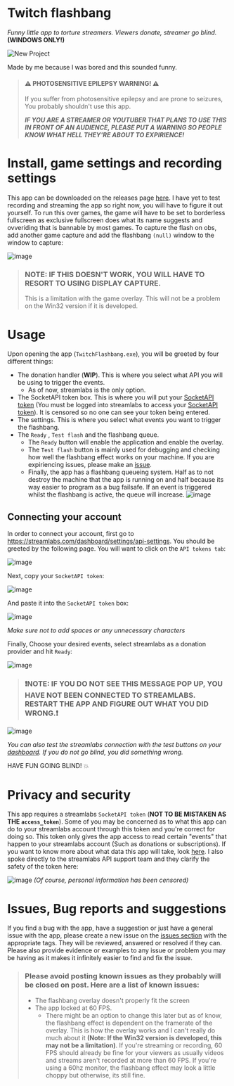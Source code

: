# Twitch flashbang
*Funny little app to torture streamers. Viewers donate, streamer go blind.*
**(WINDOWS ONLY!)**

![New Project](https://user-images.githubusercontent.com/80382462/197171306-2e924330-908e-4431-81da-a51b0ef804ae.png)

Made by me because I was bored and this sounded funny.

> #### ⚠️ PHOTOSENSITIVE EPILEPSY WARNING! ⚠️
> If you suffer from photosensitive epilepsy and are prone to seizures, You probably shouldn't use this app.
> 
> ***IF YOU ARE A STREAMER OR YOUTUBER THAT PLANS TO USE THIS IN FRONT OF AN AUDIENCE, PLEASE PUT A WARNING SO PEOPLE KNOW WHAT HELL THEY'RE ABOUT TO EXPIRIENCE!***

# Install, game settings and recording settings
This app can be downloaded on the releases page [here](https://github.com/Exilon24/TwitchFlashbang/releases). I have yet to test recording and streaming the app so right now, you will have to figure it out yourself. To run this over games, the game will have to be set to borderless fullscreen as exclusive fullscreen does what its name suggests and ovveriding that is bannable by most games. To capture the flash on obs, add another game capture and add the flashbang `(null)` window to the window to capture:

![image](https://user-images.githubusercontent.com/80382462/197054101-fa27d8b3-c936-4d47-818a-52f42086c9e5.png)

> ### NOTE: IF THIS DOESN'T WORK, YOU WILL HAVE TO RESORT TO USING DISPLAY CAPTURE.
> This is a limitation with the game overlay. This will not be a problem on the Win32 version if it is developed. 

# Usage
Upon opening the app (`TwitchFlashbang.exe`), you will be greeted by four different things:
* The donation handler (**WIP**). This is where you select what API you will be using to trigger the events.
  - As of now, streamlabs is the only option.
* The SocketAPI token box. This is where you will put your [SocketAPI token](https://streamlabs.com/dashboard/settings/api-settings) (You must be logged into streamlabs to access your [SocketAPI token](https://streamlabs.com/dashboard/settings/api-settings)). It is censored so no one can see your token being entered.
* The settings. This is where you select what events you want to trigger the flashbang.
* The `Ready` , `Test flash` and the flashbang queue.
  - The `Ready` button will enable the application and enable the overlay.
  - The `Test flash` button is mainly used for debugging and checking how well the flashbang effect works on your machine. If you are expiriencing issues, please make an [issue](https://github.com/Exilon24/TwitchFlashbang/tree/v0.1.0#issues-bug-reports-and-suggestions).
  - Finally, the app has a flashbang queueing system. Half as to not destroy the machine that the app is running on and half because its way easier to program as a bug failsafe. If an event is triggered whilst the flashbang is active, the queue will increase.
![image](https://user-images.githubusercontent.com/80382462/197049811-6b5c74ca-8466-425d-903a-e0c398641af6.png)

## Connecting your account
In order to connect your account, first go to https://streamlabs.com/dashboard/settings/api-settings. You should be greeted by the following page. You will want to click on the `API tokens tab`:

![image](https://user-images.githubusercontent.com/80382462/197050651-1654cfdd-7849-45f0-a925-e561efdb190a.png)

Next, copy your `SocketAPI token`:

![image](https://user-images.githubusercontent.com/80382462/197050817-bdd87620-0e36-4120-aa6a-7f9b53cd2f01.png)

And paste it into the `SocketAPI token` box:

![image](https://user-images.githubusercontent.com/80382462/197050956-31edc84c-22cf-4bb9-bf69-3dd5c1b2901b.png)

_Make sure not to add spaces or any unnecessary characters_

Finally, Choose your desired events, select streamlabs as a donation provider and hit `Ready`:

![image](https://user-images.githubusercontent.com/80382462/197051439-c4cfc927-3877-4d4b-8eed-219bf75a8950.png)

> ### ❗NOTE: IF YOU DO NOT SEE THIS MESSAGE POP UP, YOU HAVE NOT BEEN CONNECTED TO STREAMLABS. RESTART THE APP AND FIGURE OUT WHAT YOU DID WRONG.❗

![image](https://user-images.githubusercontent.com/80382462/197051505-941ab0ed-dbec-468d-8410-a1a3bd5cfa43.png)

_You can also test the streamlabs connection with the test buttons on your [dashboard](https://streamlabs.com/dashboard#/alertbox). If you do not go blind, you did something wrong._

HAVE FUN GOING BLIND! 💥

# Privacy and security
This app requires a streamlabs `SocketAPI token` (**NOT TO BE MISTAKEN AS THE `access_token`**). Some of you may be concerned as to what this app can do to your streamlabs account through this token and you're correct for doing so. This token only gives the app access to read certain "events" that happen to your streamlabs account (Such as donations or subscriptions). If you want to know more about what data this app will take, look [here](https://dev.streamlabs.com/docs/socket-api). I also spoke directly to the streamlabs API support team and they clarify the safety of the token here: 

![image](https://user-images.githubusercontent.com/80382462/197052277-4ca52449-12d3-4af8-aa32-080b518d8a6b.png)
_(Of course, personal information has been censored)_

# Issues, Bug reports and suggestions
If you find a bug with the app, have a suggestion or just have a general issue with the app, please create a new issue on the [issues section](https://github.com/Exilon24/TwitchFlashbang/issues) with the appropriate tags. They will be reviewed, answered or resolved if they can. Please also provide evidence or examples to any issue or problem you may be having as it makes it infinitely easier to find and fix the issue.

> ### Please avoid posting known issues as they probably will be closed on post. Here are a list of known issues:
> * The flashbang overlay doesn't properly fit the screen
> * The app locked at 60 FPS.
>   - There might be an option to change this later but as of know, the flashbang effect is dependent on the framerate of the overlay. This is how the overlay works and I can't really do much about it **(Note: If the Win32 version is developed, this may not be a limitation)**. If you're streaming 
or recording, 60 FPS should already be fine for your viewers as usually videos and streams aren't recorded at more than 60 FPS. If you're using a 60hz monitor, the flashbang effect may look a little choppy but otherwise, its still fine.
